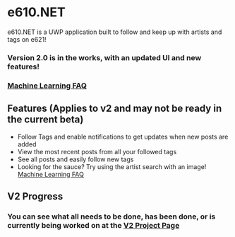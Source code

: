 # e610.NET
e610.NET is a UWP application built to follow and keep up with artists and tags on e621!

### Version 2.0 is in the works, with an updated UI and new features!
### [Machine Learning FAQ](https://github.com/EpsiRho/e610.NET/blob/main/MachineLearning.md)

## Features (Applies to v2 and may not be ready in the current beta)
* Follow Tags and enable notifications to get updates when new posts are added
* View the most recent posts from all your followed tags
* See all posts and easily follow new tags
* Looking for the sauce? Try using the artist search with an image! [Machine Learning FAQ](https://github.com/EpsiRho/e610.NET/blob/main/MachineLearning.md)

## V2 Progress
### You can see what all needs to be done, has been done, or is currently being worked on at the [V2 Project Page](https://github.com/EpsiRho/e610.NET/projects/1)
